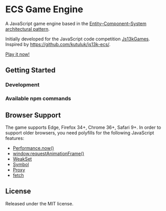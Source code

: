 # ECS Game Engine
A JavaScript game engine based in the [Entity–Component–System architectural pattern](https://en.wikipedia.org/wiki/Entity%E2%80%93component%E2%80%93system).

Initially developed for the JavaScript code competition [Js13kGames](https://js13kgames.com/).  
Inspired by https://github.com/kutuluk/js13k-ecs/.

[Play it now!](https://raohmaru.github.io/ecs-game-engine/src/)

## Getting Started

### Development

### Available npm commands

## Browser Support
The game supports Edge, Firefox 34+, Chrome 36+, Safari 9+.
In order to support older browsers, you need polyfills for the following JavaScript features:

- [Performance.now()](https://developer.mozilla.org/en-US/docs/Web/API/Performance/now)
- [window.requestAnimationFrame()](https://developer.mozilla.org/en-US/docs/Web/API/window/requestAnimationFrame)
- [WeakSet](https://developer.mozilla.org/en-US/docs/Web/JavaScript/Reference/Global_Objects/WeakSet)
- [Symbol](https://developer.mozilla.org/en-US/docs/Web/JavaScript/Reference/Global_Objects/Symbol)
- [Proxy](https://developer.mozilla.org/en-US/docs/Web/JavaScript/Reference/Global_Objects/Proxy)
- [fetch](https://developer.mozilla.org/en-US/docs/Web/API/Fetch_API)

## License
Released under the MIT license.
